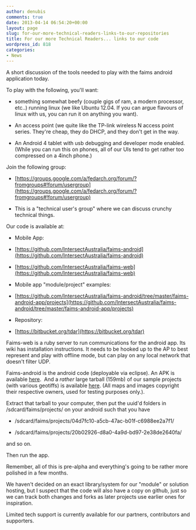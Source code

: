 ```yaml
---
author: denubis
comments: true
date: 2013-04-14 06:54:20+00:00
layout: page
slug: for-our-more-technical-readers-links-to-our-repositories
title: For our more Technical Readers... links to our code
wordpress_id: 818
categories:
- News
---
```


A short discussion of the tools needed to play with the faims android application today.

To play with the following, you'll want:

* something somewhat beefy (couple gigs of ram, a modern processor, etc..) running linux (we like Ubuntu 12.04. If you can argue flavours of linux with us, you can run it on anything you want).

* An access point (we quite like the TP-link wireless N access point series. They're cheap, they do DHCP, and they don't get in the way.

* An Android 4 tablet with usb debugging and developer mode enabled. (While you can run this on phones, all of our UIs tend to get rather too compressed on a 4inch phone.)

Join the following group:

* [https://groups.google.com/a/fedarch.org/forum/?fromgroups#!forum/usergroup](https://groups.google.com/a/fedarch.org/forum/?fromgroups#!forum/usergroup)

* This is a "technical user's group" where we can discuss crunchy technical things.

Our code is available at:

* Mobile App:

* [https://github.com/IntersectAustralia/faims-android](https://github.com/IntersectAustralia/faims-android)

* [https://github.com/IntersectAustralia/faims-web](https://github.com/IntersectAustralia/faims-web)

* Mobile app "module/project" examples:

* [https://github.com/IntersectAustralia/faims-android/tree/master/faims-android-app/projects](https://github.com/IntersectAustralia/faims-android/tree/master/faims-android-app/projects)

* Repository:

* [https://bitbucket.org/tdar](https://bitbucket.org/tdar)

Faims-web is a ruby server to run communications for the android app. Its wiki has installation instructions. It needs to be hooked up to the AP to best represent and play with offline mode, but can play on any local network that doesn't filter UDP.

Faims-android is the android code (deployable via eclipse). An APK is available [here](http://fedarch.org/faims-android-app.apk).  And a *rather* large tarball (159mb) of our sample projects (with various geotiffs) is available [here](http://www.fedarch.org/projects.tar.bz2). (All maps and images copyright their respective owners, used for testing purposes only.).

Extract that tarball to your computer, then put the uuid'd folders in /sdcard/faims/projects/ on your android such that you have

* /sdcard/faims/projects/04d7fc10-a5cb-47ac-b01f-c6988ee2a7f1/

* /sdcard/faims/projects/20b02926-d8a0-4a9d-bd97-2e38de2640fa/

and so on.

Then run the app.

Remember, all of this is pre-alpha and everything's going to be rather more polished in a few months.

We haven't decided on an exact library/system for our "module" or solution hosting, but I suspect that the code will also have a copy on github, just so we can track both changes and forks as later projects use earlier ones for inspiration.

Limited tech support is currently available for our partners, contributors and supporters.
